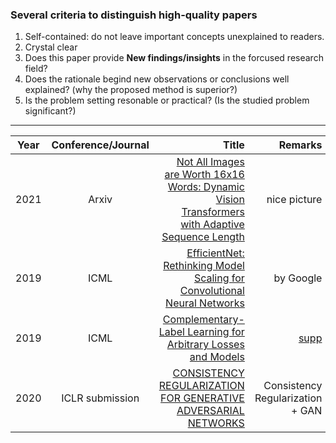 ### Several criteria to distinguish high-quality papers
1. Self-contained: do not leave important concepts unexplained to readers.
2. Crystal clear
3. Does this paper provide **New findings/insights** in the forcused research field?
4. Does the rationale begind new observations or conclusions well explained? (why the proposed method is superior?)
5. Is the problem setting resonable or practical? (Is the studied problem significant?)

----------


| Year       | Conference/Journal       | Title  | Remarks
| ------------- |:-------------:| --------------:|------------:|
|2021     | Arxiv     | [Not All Images are Worth 16x16 Words: Dynamic Vision Transformers with Adaptive Sequence Length](https://arxiv.org/abs/2105.15075) | nice picture |
|2019			|    ICML   |    [EfficientNet: Rethinking Model Scaling for Convolutional Neural Networks](https://arxiv.org/abs/1905.11946)  |   by Google    |
|2019     |     ICML  | [Complementary-Label Learning for Arbitrary Losses and Models](http://proceedings.mlr.press/v97/ishida19a/ishida19a.pdf) | [supp](http://proceedings.mlr.press/v97/ishida19a/ishida19a-supp.pdf)
|2020 | ICLR submission | [CONSISTENCY REGULARIZATION FOR GENERATIVE ADVERSARIAL NETWORKS](https://openreview.net/pdf?id=S1lxKlSKPH) | Consistency Regularization + GAN|
